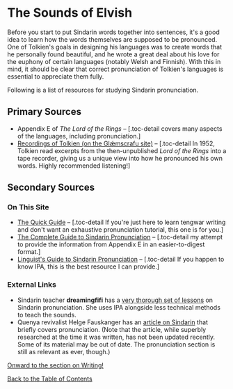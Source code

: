 # The Sounds of Elvish

Before you start to put Sindarin words together into sentences, it's a good idea to learn how the words themselves are supposed to be pronounced. One of Tolkien's goals in designing his languages was to create words that he personally found beautiful, and he wrote a great deal about his love for the euphony of certain languages (notably Welsh and Finnish). With this in mind, it should be clear that correct pronunciation of Tolkien's languages is essential to appreciate them fully.

Following is a list of resources for studying Sindarin pronunciation.

## Primary Sources

- Appendix E of _The Lord of the Rings_ – [.toc-detail covers many aspects of the languages, including pronunciation.]
- [Recordings of Tolkien (on the Glǽmscrafu site)](http://www.jrrvf.com/~glaemscrafu/english/tolkienhimself.html) – [.toc-detail In 1952, Tolkien read excerpts from the then-unpublished _Lord of the Rings_ into a tape recorder, giving us a unique view into how he pronounced his own words. Highly recommended listening!]

## Secondary Sources

### On This Site

- [The Quick Guide](./pronunciation-quick.html) – [.toc-detail If you're just here to learn tengwar writing and don't want an exhaustive pronunciation tutorial, this one is for you.]
- [The Complete Guide to Sindarin Pronunciation](./pronunciation-complete.html) – [.toc-detail my attempt to provide the information from Appendix E in an easier-to-digest format.]
- [Linguist's Guide to Sindarin Pronunciation](../todo.html) – [.toc-detail If you happen to know IPA, this is the best resource I can provide.]

### External Links

- Sindarin teacher **dreamingfifi** has a [very thorough set of lessons](http://your-sindarin-textbook.realelvish.net/chapter1/lesson3/) on Sindarin pronunciation. She uses IPA alongside less technical methods to teach the sounds.
- Quenya revivalist Helge Fauskanger has an [article on Sindarin](http://folk.uib.no/hnohf/sindarin.htm#Heading6) that briefly covers pronunciation. (Note that the article, while superbly researched at the time it was written, has not been updated recently. Some of its material may be out of date. The pronunciation section is still as relevant as ever, though.)

<div class="nav-links">
<p><a href="./writing.html">Onward to the section on Writing!</a></p>
<p><a href="../sindarin.html">Back to the Table of Contents</a></p>
</div>
